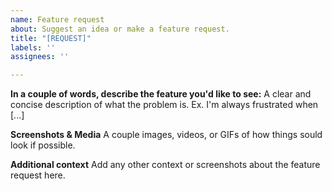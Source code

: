 ```yaml
---
name: Feature request
about: Suggest an idea or make a feature request.
title: "[REQUEST]"
labels: ''
assignees: ''

---
```


**In a couple of words, describe the feature you'd like to see:**
A clear and concise description of what the problem is. Ex. I'm always frustrated when [...]

**Screenshots & Media**
A couple images, videos, or GIFs of how things sould look if possible.

**Additional context**
Add any other context or screenshots about the feature request here.
